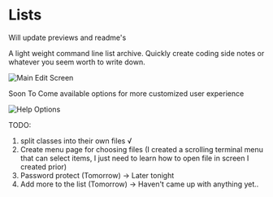 # Lists

Will update previews and readme's

A light weight command line list archive. Quickly create coding side notes or whatever you seem worth to write down.


![Main Edit Screen](https://i.gyazo.com/a3492f5916e15855eaf1f31ca2a7b028.gif)

Soon To Come available options for more customized user experience


![Help Options](https://i.gyazo.com/05f484522044fab4278899f79e9f6b9f.gif)





TODO:
  1. split classes into their own files √
  2. Create menu page for choosing files (I created a scrolling terminal menu that can select items, I just need to learn how to open file in screen I created prior)
  3. Password protect (Tomorrow) -> Later tonight
  4. Add more to the list (Tomorrow) -> Haven't came up with anything yet..
